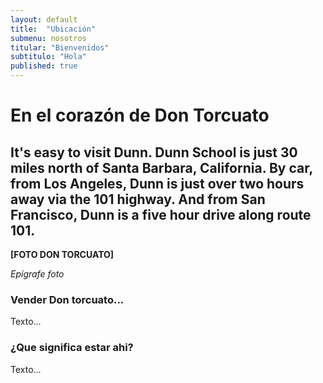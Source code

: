 ```yaml
---
layout: default
title:  "Ubicación"
submenu: nosotros
titular: "Bienvenidos"
subtitulo: "Hola"
published: true
---
```


# En el corazón de Don Torcuato
 
## It's easy to visit Dunn. Dunn School is just 30 miles north of Santa Barbara, California. By car, from Los Angeles, Dunn is just over two hours away via the 101 highway. And from San Francisco, Dunn is a five hour drive along route 101.


**[FOTO DON TORCUATO]**

*Epígrafe foto*

### Vender Don torcuato...
Texto...

### ¿Que significa estar ahi?
Texto...



